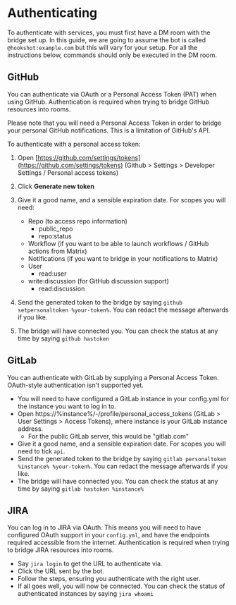 # Authenticating

To authenticate with services, you must first have a DM room with the bridge set up. In this guide,
we are going to assume the bot is called `@hookshot:example.com` but this will vary for your setup. For all
the instructions below, commands should only be executed in the DM room.

## GitHub

You can authenticate via OAuth or a Personal Access Token (PAT) when using GitHub. Authentication is required
when trying to bridge GitHub resources into rooms.

<section class="notice">
Please note that you will need a Personal Access Token in order to bridge your personal GitHub notifications.
This is a limitation of GitHub's API.
</section>


To authenticate with a personal access token:
1. Open [https://github.com/settings/tokens](https://github.com/settings/tokens) (Github > Settings > Developer Settings / Personal access tokens)
1. Click **Generate new token**
1. Give it a good name, and a sensible expiration date. For scopes you will need:
    - Repo (to access repo information)
      - public_repo
      - repo:status
    - Workflow (if you want to be able to launch workflows / GitHub actions from Matrix)
    - Notifications (if you want to bridge in your notifications to Matrix)
    - User
      - read:user
    - write:discussion (for GitHub discussion support)
      - read:discussion

1. Send the generated token to the bridge by saying `github setpersonaltoken %your-token%`. You can redact
  the message afterwards if you like.
1. The bridge will have connected you. You can check the status at any time by saying `github hastoken`

## GitLab

You can authenticate with GitLab by supplying a Personal Access Token. OAuth-style authentication isn't supported
yet.

- You will need to have configured a GitLab instance in your config.yml for the instance you want to log in to.
- Open https://%instance%/-/profile/personal_access_tokens (GitLab > User Settings > Access Tokens), where instance is your GitLab instance address.
  - For the public GitLab server, this would be "gitlab.com"
- Give it a good name, and a sensible expiration date. For scopes you will need to tick `api`.
- Send the generated token to the bridge by saying `gitlab personaltoken %instance% %your-token%`. You can redact
  the message afterwards if you like.
- The bridge will have connected you. You can check the status at any time by saying `gitlab hastoken %instance% `


## JIRA

You can log in to JIRA via OAuth. This means you will need to have configured OAuth support in your `config.yml`, and
have the endpoints required accessible from the internet. Authentication is required when trying to bridge JIRA resources into rooms.

- Say `jira login` to get the URL to authenticate via.
- Click the URL sent by the bot.
- Follow the steps, ensuring you authenticate with the right user.
- If all goes well, you will now be connected. You can check the status of authenticated instances by saying `jira whoami`
